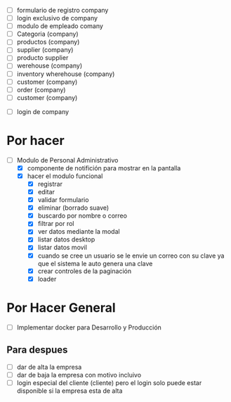 <!-- lista de modulos -->
- [ ] formulario de registro company
- [ ] login exclusivo de company
- [ ] modulo de empleado comany
- [ ] Categoria (company)
- [ ] productos (company)
- [ ] supplier (company)
- [ ] producto supplier 
- [ ] werehouse (company)
- [ ] inventory wherehouse (company)
- [ ] customer (company)
- [ ] order (company)
- [ ] customer (company)

<!--  -->
- [ ] login de company
<!-- modulo de personal -->
# Por hacer
- [ ] Modulo de Personal Administrativo
  - [X] componente de notifición para mostrar en la pantalla
  - [X] hacer el modulo funcional
    - [X] registrar
    - [X] editar
    - [X] validar formulario
    - [X] eliminar (borrado suave)
    - [X] buscardo por nombre o correo
    - [X] filtrar por rol
    - [X] ver datos mediante la modal
    - [X] listar datos desktop
    - [X] listar datos movil
    - [X] cuando se cree un usuario se le envie un correo con su clave ya que el sistema le auto genera una clave
    - [X] crear controles de la paginación
    - [X] loader

# Por Hacer General
- [ ] Implementar docker para Desarrollo y Producción

<!-- despues -->
## Para despues
- [ ] dar de alta la empresa
- [ ] dar de baja la empresa con motivo incluivo
- [ ] login especial del cliente (cliente) pero el login solo puede estar disponible si la empresa esta de alta
